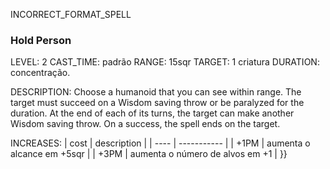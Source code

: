 INCORRECT_FORMAT_SPELL
### Hold Person
LEVEL: 2
CAST_TIME: padrão
RANGE: 15sqr
TARGET: 1 criatura
DURATION: concentração.

DESCRIPTION:
Choose a humanoid that you can see within range. The target must succeed on a Wisdom saving throw or be paralyzed for the duration. At the end of each of its turns, the target can make another Wisdom saving throw. On a success, the spell ends on the target.

INCREASES:
| cost | description |
| ---- | ----------- |
| +1PM | aumenta o alcance em +5sqr |
| +3PM | aumenta o número de alvos em +1 |
}}
